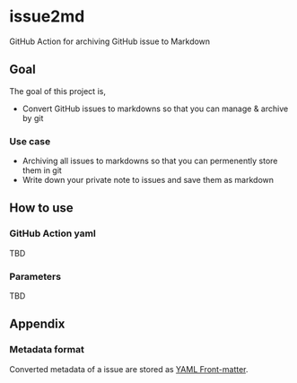 # issue2md

GitHub Action for archiving GitHub issue to Markdown

## Goal

The goal of this project is,

- Convert GitHub issues to markdowns so that you can manage & archive by git

### Use case

- Archiving all issues to markdowns so that you can permenently store them in git
- Write down your private note to issues and save them as markdown

## How to use

### GitHub Action yaml

TBD

### Parameters

TBD

## Appendix

### Metadata format

Converted metadata of a issue are stored as [YAML Front-matter](https://jekyllrb.com/docs/front-matter/).
